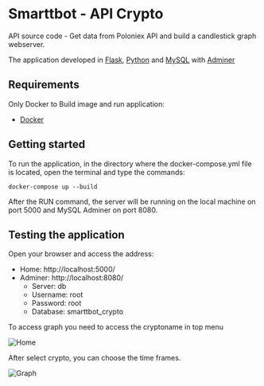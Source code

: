 # Smarttbot - API Crypto
API source code - Get data from Poloniex API and build a candlestick graph webserver. 

The application developed in [Flask](https://flask.palletsprojects.com/en/1.1.x/), [Python](https://docs.python.org/3/) and [MySQL](https://www.mysql.com/) with [Adminer](https://www.adminer.org/)

## Requirements

Only Docker to Build image and run application:

- [Docker](https://docs.docker.com/docker-for-windows/install/)


## Getting started

To run the application, in the directory where the docker-compose.yml file is located, open the terminal and type the commands:

```
docker-compose up --build
```


After the RUN command, the server will be running on the local machine on port 5000 and MySQL Adminer on port 8080.



## Testing the application
Open your browser and access the address:

- Home: http://localhost:5000/
- Adminer: http://localhost:8080/
    - Server: db
    - Username: root
    - Password: root
    - Database: smarttbot_crypto

To access graph you need to access the cryptoname in top menu


![Home](linkfoto)


After select crypto, you can choose the time frames.

![Graph](linkfoto)
